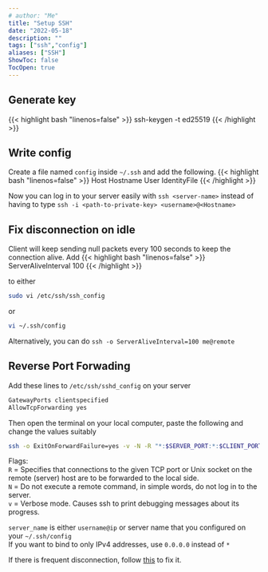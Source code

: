 ```yaml
---
# author: "Me"
title: "Setup SSH"
date: "2022-05-18"
description: ""
tags: ["ssh","config"]
aliases: ["SSH"]
ShowToc: false
TocOpen: true
---
```


## Generate key
{{< highlight bash "linenos=false" >}}
ssh-keygen -t ed25519
{{< /highlight >}}


## Write config
Create a file named `config` inside `~/.ssh` and add the following.
{{< highlight bash "linenos=false" >}}
Host <server-name>
 Hostname <ip>
 User <username>
 IdentityFile <path-to-private-key>
{{< /highlight >}}

Now you can log in to your server easily with
`ssh <server-name>` instead of having to type `ssh -i <path-to-private-key> <username>@<Hostname>`

## Fix disconnection on idle
Client will keep sending null packets every 100 seconds to keep the connection alive. Add 
{{< highlight bash "linenos=false" >}}
ServerAliveInterval 100
{{< /highlight >}}

to either 
```bash
sudo vi /etc/ssh/ssh_config
```
or
```bash
vi ~/.ssh/config
```
Alternatively, you can do `ssh -o ServerAliveInterval=100 me@remote`

## Reverse Port Forwading
Add these lines to `/etc/ssh/sshd_config` on your server
```bash
GatewayPorts clientspecified
AllowTcpForwarding yes
```
Then open the terminal on your local computer, paste the following and change the values suitably
```bash
ssh -o ExitOnForwardFailure=yes -v -N -R "*:$SERVER_PORT:*:$CLIENT_PORT" server_name
```

Flags:\
`R` = Specifies that connections to the given TCP port or Unix socket on the remote (server) host are to be forwarded to the local side.\
`N`	= Do not execute a remote command, in simple words, do not log in to the server.\
`v` = Verbose mode.  Causes ssh to print debugging messages about its progress.

`server_name` is either `username@ip` or server name that you configured on your `~/.ssh/config`\
If you want to bind to only IPv4 addresses, use `0.0.0.0` instead of `*`

If there is frequent disconnection, follow [this](#fix-disconnection-on-idle) to fix it.
